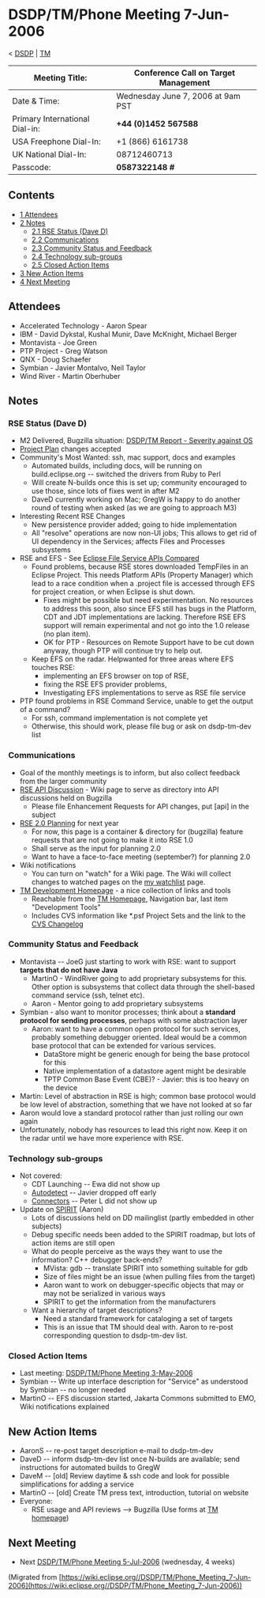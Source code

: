 

DSDP/TM/Phone Meeting 7-Jun-2006
================================

< [DSDP](https://wiki.eclipse.org/DSDP "DSDP")‎ | [TM](./TM "DSDP/TM")

| Meeting Title: | **Conference Call on Target Management** |
| --- | --- |
| Date & Time: | Wednesday June 7, 2006 at 9am PST |
| Primary International Dial-in: | **+44 (0)1452 567588** |
| USA Freephone Dial-In: | +1 (866) 6161738 |
| UK National Dial-In: | 08712460713 |
| Passcode: | **0587322148 #** |

Contents
--------

*   [1 Attendees](#Attendees)
*   [2 Notes](#Notes)
    *   [2.1 RSE Status (Dave D)](#RSE-Status-.28Dave-D.29)
    *   [2.2 Communications](#Communications)
    *   [2.3 Community Status and Feedback](#Community-Status-and-Feedback)
    *   [2.4 Technology sub-groups](#Technology-sub-groups)
    *   [2.5 Closed Action Items](#Closed-Action-Items)
*   [3 New Action Items](#New-Action-Items)
*   [4 Next Meeting](#Next-Meeting)

Attendees
---------

*   Accelerated Technology - Aaron Spear
*   IBM - David Dykstal, Kushal Munir, Dave McKnight, Michael Berger
*   Montavista - Joe Green
*   PTP Project - Greg Watson
*   QNX - Doug Schaefer
*   Symbian - Javier Montalvo, Neil Taylor
*   Wind River - Martin Oberhuber

Notes
-----

### RSE Status (Dave D)

*   M2 Delivered, Bugzilla situation: [DSDP/TM Report - Severity against OS](https://bugs.eclipse.org/bugs/report.cgi?x_axis_field=bug_severity&y_axis_field=op_sys&z_axis_field=bug_status&query_format=report-table&short_desc_type=allwordssubstr&short_desc=&classification=DSDP&product=Target+Management&component=RSE&format=table&action=wrap)
*   [Project Plan](https://www.eclipse.org/dsdp/tm/development/plan.php) changes accepted
*   Community's Most Wanted: ssh, mac support, docs and examples
    *   Automated builds, including docs, will be running on build.eclipse.org -- switched the drivers from Ruby to Perl
    *   Will create N-builds once this is set up; community encouraged to use those, since lots of fixes went in after M2
    *   DaveD currently working on Mac; GregW is happy to do another round of testing when asked (as we are going to approach M3)
*   Interesting Recent RSE Changes
    *   New persistence provider added; going to hide implementation
    *   All "resolve" operations are now non-UI jobs; This allows to get rid of UI dependency in the Services; affects Files and Processes subsystems
*   RSE and EFS - See [Eclipse File Service APIs Compared](./Eclipse_File_Service_APIs_Compared "Eclipse File Service APIs Compared")
    *   Found problems, because RSE stores downloaded TempFiles in an Eclipse Project. This needs Platform APIs (Property Manager) which lead to a race condition when a .project file is accessed through EFS for project creation, or when Eclipse is shut down.
        *   Fixes might be possible but need experimentation. No resources to address this soon, also since EFS still has bugs in the Platform, CDT and JDT implementations are lacking. Therefore RSE EFS support will remain experimental and not go into the 1.0 release (no plan item).
        *   OK for PTP - Resources on Remote Support have to be cut down anyway, though PTP will continue try to help out.
    *   Keep EFS on the radar. Helpwanted for three areas where EFS touches RSE:
        *   implementing an EFS browser on top of RSE,
        *   fixing the RSE EFS provider problems,
        *   Investigating EFS implementations to serve as RSE file service
*   PTP found problems in RSE Command Service, unable to get the output of a command?
    *   For ssh, command implementation is not complete yet
    *   Otherwise, this should work, please file bug or ask on dsdp-tm-dev list

### Communications

*   Goal of the monthly meetings is to inform, but also collect feedback from the larger community
*   [RSE API Discussion](./RSE_API_Discussion "RSE API Discussion") \- Wiki page to serve as directory into API discussions held on Bugzilla
    *   Please file Enhancement Requests for API changes, put \[api\] in the subject
*   [RSE 2.0 Planning](./RSE_2.0_Planning "RSE 2.0 Planning") for next year
    *   For now, this page is a container & directory for (bugzilla) feature requests that are not going to make it into RSE 1.0
    *   Shall serve as the input for planning 2.0
    *   Want to have a face-to-face meeting (september?) for planning 2.0
*   Wiki notifications
    *   You can turn on "watch" for a Wiki page. The Wiki will collect changes to watched pages on the [my watchlist](./Special:Watchlist "Special:Watchlist") page.
*   [TM Development Homepage](https://www.eclipse.org/dsdp/tm/development/index.php) \- a nice collection of links and tools
    *   Reachable from the [TM Homepage](https://www.eclipse.org/dsdp/tm), Navigation bar, last item "Development Tools"
    *   Includes CVS information like *.psf Project Sets and the link to the [CVS Changelog](http://download.eclipse.org/dsdp/tm/downloads/drops/N-changelog/index.html)

### Community Status and Feedback

*   Montavista -- JoeG just starting to work with RSE: want to support **targets that do not have Java**
    *   MartinO - WindRiver going to add proprietary subsystems for this. Other option is subsystems that collect data through the shell-based command service (ssh, telnet etc).
    *   Aaron - Mentor going to add proprietary subsystems
*   Symbian - also want to monitor processes; think about a **standard protocol for sending processes**, perhaps with some abstraction layer
    *   Aaron: want to have a common open protocol for such services, probably something debugger oriented. Ideal would be a common base protocol that can be extended for various services.
        *   DataStore might be generic enough for being the base protocol for this
        *   Native implementation of a datastore agent might be desirable
        *   TPTP Common Base Event (CBE)? - Javier: this is too heavy on the device
*   Martin: Level of abstraction in RSE is high; common base protocol would be low level of abstraction, something that we have not looked at so far
*   Aaron would love a standard protocol rather than just rolling our own again
*   Unfortunately, nobody has resources to lead this right now. Keep it on the radar until we have more experience with RSE.

### Technology sub-groups

*   Not covered:
    *   CDT Launching -- Ewa did not show up
    *   [Autodetect](./Autodetect "DSDP/TM/Autodetect") \-\- Javier dropped off early
    *   [Connectors](./Flexible_Target_Connection_Adaptors "DSDP/TM/Flexible Target Connection Adaptors") \-\- Peter L did not show up
*   Update on [SPIRIT](./DD/Spirit "DSDP/DD/Spirit") (Aaron)
    *   Lots of discussions held on DD mailinglist (partly embedded in other subjects)
    *   Debug specific needs been added to the SPIRIT roadmap, but lots of action items are still open
    *   What do people perceive as the ways they want to use the information? C++ debugger back-ends?
        *   MVista: gdb -- translate SPIRIT into something suitable for gdb
        *   Size of files might be an issue (when pulling files from the target)
        *   Aaron want to work on debugger-specific objects that may or may not be serialized in various ways
        *   SPIRIT to get the information from the manufacturers
    *   Want a hierarchy of target descriptions?
        *   Need a standard framework for cataloging a set of targets
        *   This is an issue that TM should deal with. Aaron to re-post corresponding question to dsdp-tm-dev list.

### Closed Action Items

*   Last meeting: [DSDP/TM/Phone Meeting 3-May-2006](./Phone_Meeting_3-May-2006 "DSDP/TM/Phone Meeting 3-May-2006")
*   Symbian -- Write up interface description for "Service" as understood by Symbian -- no longer needed
*   MartinO -- EFS discussion started, Jakarta Commons submitted to EMO, Wiki notifications explained

New Action Items
----------------

*   AaronS -- re-post target description e-mail to dsdp-tm-dev
*   DaveD -- inform dsdp-tm-dev list once N-builds are available; send instructions for automated builds to GregW
*   DaveM -- \[old\] Review daytime & ssh code and look for possible simplifications for adding a service
*   MartinO -- \[old\] Create TM press text, introduction, tutorial on website
*   Everyone:
    *   RSE usage and API reviews --> Bugzilla (Use forms at [TM homepage](https://www.eclipse.org/dsdp/tm))

Next Meeting
------------

*   Next [DSDP/TM/Phone Meeting 5-Jul-2006](./Phone_Meeting_5-Jul-2006 "DSDP/TM/Phone Meeting 5-Jul-2006") (wednesday, 4 weeks)


(Migrated from [https://wiki.eclipse.org//DSDP/TM/Phone_Meeting_7-Jun-2006](https://wiki.eclipse.org//DSDP/TM/Phone_Meeting_7-Jun-2006))